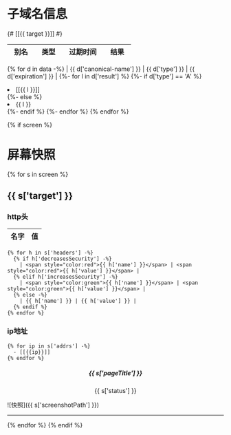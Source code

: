 
# 子域名信息

{# [[{{ target }}]] #}

| 别名　| 类型　| 过期时间　| 结果　|
| ---- | ---- | ---- | ---- |
{% for d in data -%}
  | {{ d['canonical-name'] }} | {{ d['type'] }} | {{ d['expiration'] }} |
  {%- for l in d['result'] %}
    {%- if d['type'] == 'A' %}
      <li> [[{{ l }}]] </li>
    {%- else %}
      <li> {{ l }} </li>
    {%- endif %}
  {%- endfor %}
{% endfor %}

{% if screen %}

# 屏幕快照
  {% for s in screen %}
## {{ s['target'] }}

### http头

| 名字 | 值 |
| ---- | ---- |
    {% for h in s['headers'] -%}
      {% if h['decreasesSecurity'] -%}
        | <span style="color:red">{{ h['name'] }}</span> | <span style="color:red">{{ h['value'] }}</span> | 
      {% elif h['increasesSecurity'] -%}
        | <span style="color:green">{{ h['name'] }}</span> | <span style="color:green">{{ h['value'] }}</span> | 
      {% else -%}
        | {{ h['name'] }} | {{ h['value'] }} |
      {% endif %}
    {% endfor %}

### ip地址

    {% for ip in s['addrs'] -%}
      - [[{{ip}}]]
    {% endfor %}

<center> <h5>{{ s['pageTitle'] }} </h5> {{ s['status'] }} </center>

![快照]({{ s['screenshotPath'] }})

******
  {% endfor %}
{% endif %}
